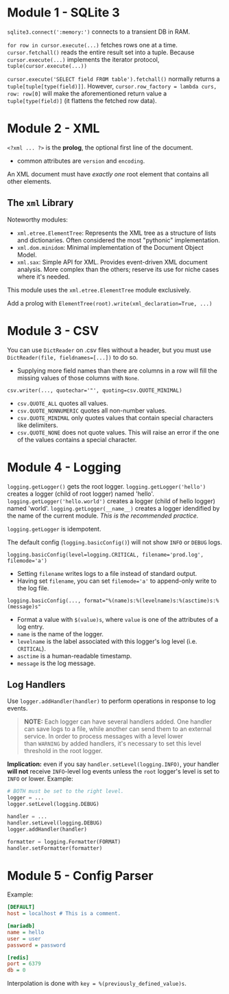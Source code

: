 # Module 1 - SQLite 3

`sqlite3.connect(':memory:')` connects to a transient DB in RAM.

`for row in cursor.execute(...)` fetches rows one at a time. `cursor.fetchall()` reads the entire result set into a tuple. Because `cursor.execute(...)` implements the iterator protocol, `tuple(cursor.execute(...))`

`cursor.execute('SELECT field FROM table').fetchall()` normally returns a `tuple[tuple[type(field)]]`. However, `cursor.row_factory = lambda curs, row: row[0]` will make the aforementioned return value a `tuple[type(field)]` (it flattens the fetched row data).

# Module 2 - XML

`<?xml ... ?>` is the **prolog**, the optional first line of the document. 
- common attributes are `version` and `encoding`.

An XML document must have *exactly one* root element that contains all other elements.

## The `xml` Library

Noteworthy modules:
- `xml.etree.ElementTree`: Represents the XML tree as a structure of lists and dictionaries. Often considered the most "pythonic" implementation.
- `xml.dom.minidom`: Minimal implementation of the Document Object Model.
- `xml.sax`: Simple API for XML. Provides event-driven XML document analysis. More complex than the others; reserve its use for niche cases where it's needed.

This module uses the `xml.etree.ElementTree` module exclusively.

Add a prolog with `ElementTree(root).write(xml_declaration=True, ...)`

# Module 3 - CSV

You can use `DictReader` on .csv files without a header, but you must use `DictReader(file, fieldnames=[...])` to do so.
- Supplying more field names than there are columns in a row will fill the missing values of those columns with `None`.

`csv.writer(..., quotechar='"', quoting=csv.QUOTE_MINIMAL)`
- `csv.QUOTE_ALL` quotes all values.
- `csv.QUOTE_NONNUMERIC` quotes all non-number values.
- `csv.QUOTE_MINIMAL` only quotes values that contain special characters like delimiters.
- `csv.QUOTE_NONE` does not quote values. This will raise an error if the one of the values contains a special character.

# Module 4 - Logging

`logging.getLogger()` gets the root logger.
`logging.getLogger('hello')` creates a logger (child of root logger) named 'hello'.
`logging.getLogger('hello.world')` creates a logger (child of hello logger) named 'world'.
`logging.getLogger(__name__)` creates a logger idendified by the name of the current module. *This is the recommended practice.*

`logging.getLogger` is idempotent.

The default config (`logging.basicConfig()`) will not show `INFO` or `DEBUG` logs.

`logging.basicConfig(level=logging.CRITICAL, filename='prod.log', filemode='a')`
- Setting `filename` writes logs to a file instead of standard output.
- Having set `filename`, you can set `filemode='a'` to append-only write to the log file.

`logging.basicConfig(..., format="%(name)s:%(levelname)s:%(asctime)s:%(message)s"`
- Format a value with `$(value)s`, where `value` is one of the attributes of a log entry.
- `name` is the name of the logger.
- `levelname` is the label associated with this logger's log level (i.e. `CRITICAL`).
- `asctime` is a human-readable timestamp.
- `message` is the log message.

## Log Handlers

Use `logger.addHandler(handler)` to perform operations in response to log events.

> **NOTE:** Each logger can have several handlers added. One handler can save logs to a file, while another can send them to an external service. In order to process messages with a level lower than `WARNING` by added handlers, it's necessary to set this level threshold in the root logger.

**Implication:** even if you say `handler.setLevel(logging.INFO)`, your handler **will not** receive `INFO`-level log events unless the `root` logger's level is set to `INFO` or lower. Example:

```python
# BOTH must be set to the right level.
logger = ...
logger.setLevel(logging.DEBUG)

handler = ...
handler.setLevel(logging.DEBUG)
logger.addHandler(handler)
```

```python
formatter = logging.Formatter(FORMAT)  
handler.setFormatter(formatter)
```

# Module 5 - Config Parser

Example:

```ini
[DEFAULT] 
host = localhost # This is a comment. 

[mariadb] 
name = hello 
user = user 
password = password 

[redis] 
port = 6379 
db = 0
```

Interpolation is done with `key = %(previously_defined_value)s`.